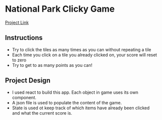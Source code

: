 # National Park Clicky Game

[Project Link](https://christiehennes.github.io/Clicky-Game-React/)

## Instructions
 
 * Try to click the tiles as many times as you can without repeating a tile
 * Each time you click on a tile you already clicked on, your score will reset to zero
 * Try to get to as many points as you can! 


 ## Project Design

 * I used react to build this app. Each object in game uses its own component.
 * A json file is used to populate the content of the game. 
 * State is used ot keep track of which items have already been clicked and what the current score is. 